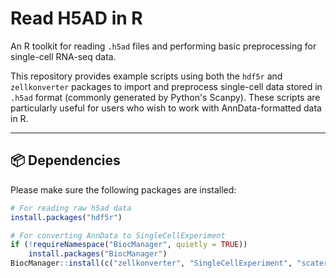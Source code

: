 # Read H5AD in R


An R toolkit for reading `.h5ad` files and performing basic preprocessing for single-cell RNA-seq data.

This repository provides example scripts using both the `hdf5r` and `zellkonverter` packages to import and preprocess single-cell data stored in `.h5ad` format (commonly generated by Python's Scanpy). These scripts are particularly useful for users who wish to work with AnnData-formatted data in R.

---

## 📦 Dependencies

Please make sure the following packages are installed:

```r
# For reading raw h5ad data
install.packages("hdf5r")

# For converting AnnData to SingleCellExperiment
if (!requireNamespace("BiocManager", quietly = TRUE))
    install.packages("BiocManager")
BiocManager::install(c("zellkonverter", "SingleCellExperiment", "scater", "scran"))
